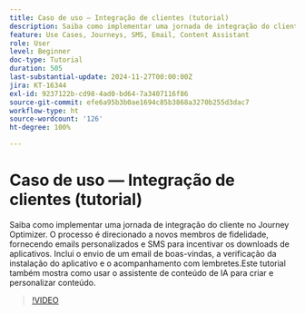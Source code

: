 ```yaml
---
title: Caso de uso — Integração de clientes (tutorial)
description: Saiba como implementar uma jornada de integração do cliente no Adobe Journey Optimizer (AJO).O processo é direcionado a novos membros de fidelidade, fornecendo emails personalizados e SMS para incentivar o download de aplicativos.Inclui o envio de um email de boas-vindas, a verificação da instalação do aplicativo e o acompanhamento com lembretes.Este tutorial também mostra como usar o assistente de conteúdo de IA para criar e personalizar conteúdo.
feature: Use Cases, Journeys, SMS, Email, Content Assistant
role: User
level: Beginner
doc-type: Tutorial
duration: 505
last-substantial-update: 2024-11-27T00:00:00Z
jira: KT-16344
exl-id: 9237122b-cd98-4ad0-bd64-7a3407116f86
source-git-commit: efe6a95b3b0ae1694c85b3868a3270b255d3dac7
workflow-type: ht
source-wordcount: '126'
ht-degree: 100%

---
```


# Caso de uso — Integração de clientes (tutorial)

Saiba como implementar uma jornada de integração do cliente no Journey Optimizer. O processo é direcionado a novos membros de fidelidade, fornecendo emails personalizados e SMS para incentivar os downloads de aplicativos. Inclui o envio de um email de boas-vindas, a verificação da instalação do aplicativo e o acompanhamento com lembretes.Este tutorial também mostra como usar o assistente de conteúdo de IA para criar e personalizar conteúdo.

>[!VIDEO](https://video.tv.adobe.com/v/3440650/?learn=on&enablevpops)
